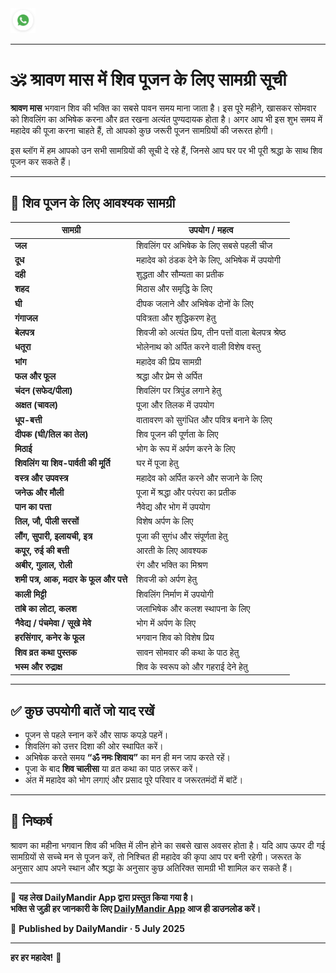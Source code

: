 <!-- Share & WhatsApp icons as SVG -->
<a href="https://api.whatsapp.com/send?text=Check%20out%20this%20article%20in%20the%20Daily%20Mandir%20app%3A%20https%3A%2F%2Fwww.dailymandir.com%2Farticles%3FcontentUrl%3Dhttps%253A%252F%252Fraw.githubusercontent.com%252Fanandwana001%252Fcontent-repo%252Frefs%252Fheads%252Fmain%252Fchalisa%252Fhanuman%252Fhanuman_chalisa_english.md%26title%3DHanuman%2520Chalisa">
  <img src="https://raw.githubusercontent.com/anandwana001/content-repo/refs/heads/main/assets/ic_wtsapp_share_rounded.svg" alt="WhatsApp" width="40"/>
</a>

<br/>

----
# 🕉️ श्रावण मास में शिव पूजन के लिए सामग्री सूची

**श्रावण मास** भगवान शिव की भक्ति का सबसे पावन समय माना जाता है। इस पूरे महीने, खासकर सोमवार को शिवलिंग का अभिषेक करना और व्रत रखना अत्यंत पुण्यदायक होता है। अगर आप भी इस शुभ समय में महादेव की पूजा करना चाहते हैं, तो आपको कुछ जरूरी पूजन सामग्रियों की जरूरत होगी।

इस ब्लॉग में हम आपको उन सभी सामग्रियों की सूची दे रहे हैं, जिनसे आप घर पर भी पूरी श्रद्धा के साथ शिव पूजन कर सकते हैं।

---

## 📜 शिव पूजन के लिए आवश्यक सामग्री

| सामग्री         | उपयोग / महत्व                                  |
|----------------|-------------------------------------------------|
| **जल**           | शिवलिंग पर अभिषेक के लिए सबसे पहली चीज           |
| **दूध**          | महादेव को ठंडक देने के लिए, अभिषेक में उपयोगी     |
| **दही**          | शुद्धता और सौम्यता का प्रतीक                     |
| **शहद**          | मिठास और समृद्धि के लिए                         |
| **घी**           | दीपक जलाने और अभिषेक दोनों के लिए               |
| **गंगाजल**       | पवित्रता और शुद्धिकरण हेतु                       |
| **बेलपत्र**       | शिवजी को अत्यंत प्रिय, तीन पत्तों वाला बेलपत्र श्रेष्ठ |
| **धतूरा**         | भोलेनाथ को अर्पित करने वाली विशेष वस्तु           |
| **भांग**         | महादेव की प्रिय सामग्री                          |
| **फल और फूल**     | श्रद्धा और प्रेम से अर्पित                       |
| **चंदन (सफेद/पीला)**| शिवलिंग पर त्रिपुंड लगाने हेतु               |
| **अक्षत (चावल)**   | पूजा और तिलक में उपयोग                         |
| **धूप-बत्ती**      | वातावरण को सुगंधित और पवित्र बनाने के लिए       |
| **दीपक (घी/तिल का तेल)** | शिव पूजन की पूर्णता के लिए              |
| **मिठाई**         | भोग के रूप में अर्पण करने के लिए                |
| **शिवलिंग या शिव-पार्वती की मूर्ति** | घर में पूजा हेतु         |
| **वस्त्र और उपवस्त्र** | महादेव को अर्पित करने और सजाने के लिए     |
| **जनेऊ और मौली**   | पूजा में श्रद्धा और परंपरा का प्रतीक            |
| **पान का पत्ता**    | नैवेद्य और भोग में उपयोग                       |
| **तिल, जौ, पीली सरसों** | विशेष अर्पण के लिए                         |
| **लौंग, सुपारी, इलायची, इत्र** | पूजा की सुगंध और संपूर्णता हेतु       |
| **कपूर, रुई की बत्ती** | आरती के लिए आवश्यक                          |
| **अबीर, गुलाल, रोली**| रंग और भक्ति का मिश्रण                      |
| **शमी पत्र, आक, मदार के फूल और पत्ते** | शिवजी को अर्पण हेतु   |
| **काली मिट्टी**      | शिवलिंग निर्माण में उपयोगी                   |
| **तांबे का लोटा, कलश** | जलाभिषेक और कलश स्थापना के लिए             |
| **नैवेद्य / पंचमेवा / सूखे मेवे** | भोग में अर्पण के लिए              |
| **हरसिंगार, कनेर के फूल** | भगवान शिव को विशेष प्रिय                   |
| **शिव व्रत कथा पुस्तक** | सावन सोमवार की कथा के पाठ हेतु             |
| **भस्म और रुद्राक्ष**  | शिव के स्वरूप को और गहराई देने हेतु         |

---

## ✅ कुछ उपयोगी बातें जो याद रखें

- पूजन से पहले स्नान करें और साफ कपड़े पहनें।
- शिवलिंग को उत्तर दिशा की ओर स्थापित करें।
- अभिषेक करते समय **“ॐ नमः शिवाय”** का मन ही मन जाप करते रहें।
- पूजा के बाद **शिव चालीसा** या व्रत कथा का पाठ ज़रूर करें।
- अंत में महादेव को भोग लगाएं और प्रसाद पूरे परिवार व जरूरतमंदों में बांटें।

---

## 🙏 निष्कर्ष

श्रावण का महीना भगवान शिव की भक्ति में लीन होने का सबसे खास अवसर होता है। यदि आप ऊपर दी गई सामग्रियों से सच्चे मन से पूजन करें, तो निश्चित ही महादेव की कृपा आप पर बनी रहेगी। जरूरत के अनुसार आप अपने स्थान और श्रद्धा के अनुसार कुछ अतिरिक्त सामग्री भी शामिल कर सकते हैं।

---

📲 **यह लेख DailyMandir App द्वारा प्रस्तुत किया गया है।**  
**भक्ति से जुड़ी हर जानकारी के लिए [DailyMandir App](https://www.dailymandir.com/) आज ही डाउनलोड करें।**

📅 **Published by DailyMandir · 5 July 2025**

---

**हर हर महादेव!** 🙏


